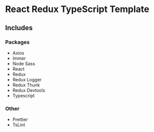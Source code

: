 # React Redux TypeScript Template

## Includes

### Packages

-   Axios
-   Immer
-   Node Sass
-   React
-   Redux
-   Redux Logger
-   Redux Thunk
-   Redux Devtools
-   Typescript

### Other

-   Prettier
-   TsLint
